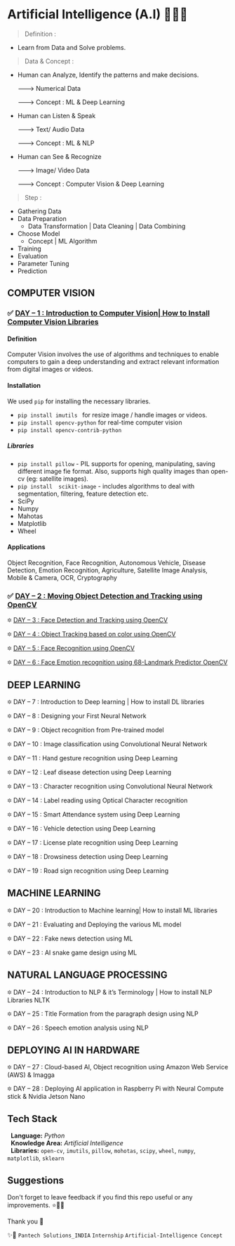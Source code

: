 

# Artificial Intelligence (A.I) 🤖🎀🚀

> Definition :

 - Learn from Data and Solve problems.

> Data & Concept : 

- Human can Analyze, Identify the patterns and make decisions. 
   
   ---> Numerical Data 
   
   ---> Concept : ML & Deep Learning

- Human can Listen & Speak
   
   ---> Text/ Audio Data 
   
   ---> Concept : ML & NLP

- Human can See & Recognize
   
   ---> Image/ Video Data 
   
   ---> Concept : Computer Vision & Deep Learning

> Step : 
 
 - Gathering Data
 - Data Preparation 
   - Data Transformation | Data Cleaning | Data Combining
 - Choose Model
   - Concept | ML Algorithm
 - Training
 - Evaluation
 - Parameter Tuning
 - Prediction


## COMPUTER VISION

### ✅ [DAY – 1 : Introduction to Computer Vision| How to Install Computer Vision Libraries](https://github.com/sarangiWijemanna/Artificial-Intelligence-A.I-/tree/main/Day%201%20-%20Introduction%20to%20Computer%20Vision)

#### Definition 

Computer Vision involves the use of algorithms and techniques to enable computers to gain a deep understanding and extract relevant information from digital images or videos.

#### Installation

We used ```pip``` for installing the necessary libraries.

 - ```pip install imutils ```  for resize image / handle images or videos.
 - ```pip install opencv-python``` for real-time computer vision
 - ```pip install opencv-contrib-python```

##### Libraries

 - ```pip install pillow``` - PIL supports for opening, manipulating, saving different image fie format. Also, supports high quality images than open-cv (eg: satellite images).  
 - ```pip install  scikit-image``` - includes algorithms to deal with segmentation, filtering, feature detection etc.
 - SciPy
 - Numpy
 - Mahotas
 - Matplotlib
 - Wheel

#### Applications 

Object Recognition, Face Recognition, Autonomous Vehicle, Disease Detection, Emotion Recognition, Agriculture, Satellite Image Analysis, Mobile & Camera, OCR, Cryptography

### ✅ [DAY – 2 : Moving Object Detection and Tracking using OpenCV](https://github.com/sarangiWijemanna/Artificial-Intelligence-A.I-/tree/main/Day%202%20-%20Moving%20Object%20Detection%20and%20tracking%20using%20OpenCV)

🔯 [DAY – 3 : Face Detection and Tracking using OpenCV]()

🔯 [DAY – 4 : Object Tracking based on color using OpenCV]()

🔯 [DAY – 5 : Face Recognition using OpenCV]()

🔯 [DAY – 6 : Face Emotion recognition using 68-Landmark Predictor OpenCV]()

## DEEP LEARNING

🔯 DAY – 7 : Introduction to Deep learning | How to install DL libraries

🔯 DAY – 8 : Designing your First Neural Network

🔯 DAY – 9 : Object recognition from Pre-trained model

🔯 DAY – 10 : Image classification using Convolutional Neural Network

🔯 DAY – 11 : Hand gesture recognition using Deep Learning

🔯 DAY – 12 : Leaf disease detection using Deep Learning

🔯 DAY – 13 : Character recognition using Convolutional Neural Network

🔯 DAY – 14 : Label reading using Optical Character recognition

🔯 DAY – 15 : Smart Attendance system using Deep Learning

🔯 DAY – 16 : Vehicle detection using Deep Learning

🔯 DAY – 17 : License plate recognition using Deep Learning

🔯 DAY – 18 : Drowsiness detection using Deep Learning

🔯 DAY – 19 : Road sign recognition using Deep Learning

## MACHINE LEARNING

🔯 DAY – 20 : Introduction to Machine learning| How to install ML libraries

🔯 DAY – 21 : Evaluating and Deploying the various ML model

🔯 DAY – 22 : Fake news detection using ML

🔯 DAY – 23 : AI snake game design using ML

## NATURAL LANGUAGE PROCESSING

🔯 DAY – 24 : Introduction to NLP & it’s Terminology | How to install NLP Libraries NLTK

🔯 DAY – 25 : Title Formation from the paragraph design using NLP

🔯 DAY – 26 : Speech emotion analysis using NLP

## DEPLOYING AI IN HARDWARE

🔯 DAY – 27 : Cloud-based AI, Object recognition using Amazon Web Service (AWS) & Imagga

🔯 DAY – 28 : Deploying AI application in Raspberry Pi with Neural Compute stick & Nvidia Jetson Nano


## Tech Stack  

 &nbsp; **Language:** _Python_  
 &nbsp; **Knowledge Area:** _Artificial Intelligence_  
 &nbsp; **Libraries:** ```open-cv```, ```imutils```, ```pillow```, ```mohotas```, ```scipy```, ```wheel```, ```numpy```, ```matplotlib```, ```sklearn```




## Suggestions

Don't forget to leave feedback if you find this repo useful or any improvements. ⭐🌹🥧

Thank you 🧡

✨🤝 ```Pantech Solutions_INDIA``` ```Internship``` ```Artificial-Intelligence Concept```
